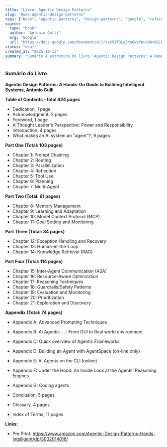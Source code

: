 ```yaml
---
title: "Livro: Agentic Design Patterns"
slug: "book-agentic-design-patterns"
tags: ["book", "agentic-patterns", "design-patterns", "google", "reference"]
source:
  type: "book"
  author: "Antonio Gulli"
  org: "Google"
  url: "https://docs.google.com/document/d/1rsaK53T3Lg5KoGwvf8ukOUvbELRtH-V0LnOIFDxBryE/edit?tab=t.0"
status: "draft"
created_at: "2025-10-13"
summary: "Sumário e estrutura do livro 'Agentic Design Patterns: A Hands-On Guide to Building Intelligent Systems', um guia abrangente sobre a construção de sistemas de IA agenticos."
---
```


### Sumário do Livro

**Agentic Design Patterns: A Hands-On Guide to Building Intelligent Systems, Antonio Gulli**

**Table of Contents - total 424 pages**

- Dedication, 1 page
- Acknowledgment, 2 pages
- Foreword, 1 page
- A Thought Leader's Perspective: Power and Responsibility
- Introduction, 4 pages
- What makes an AI system an "agent"?, 9 pages

**Part One (Total: 103 pages)**
- Chapter 1: Prompt Chaining
- Chapter 2: Routing
- Chapter 3: Parallelization
- Chapter 4: Reflection
- Chapter 5: Tool Use
- Chapter 6: Planning
- Chapter 7: Multi-Agent

**Part Two (Total: 61 pages)**
- Chapter 8: Memory Management
- Chapter 9: Learning and Adaptation
- Chapter 10: Model Context Protocol (MCP)
- Chapter 11: Goal Setting and Monitoring

**Part Three (Total: 34 pages)**
- Chapter 12: Exception Handling and Recovery
- Chapter 13: Human-in-the-Loop
- Chapter 14: Knowledge Retrieval (RAG)

**Part Four (Total: 114 pages)**
- Chapter 15: Inter-Agent Communication (A2A)
- Chapter 16: Resource-Aware Optimization
- Chapter 17: Reasoning Techniques
- Chapter 18: Guardrails/Safety Patterns
- Chapter 19: Evaluation and Monitoring
- Chapter 20: Prioritization
- Chapter 21: Exploration and Discovery

**Appendix (Total: 74 pages)**
- Appendix A: Advanced Prompting Techniques
- Appendix B: AI Agentic ….: From GUI to Real world environment
- Appendix C: Quick overview of Agentic Frameworks
- Appendix D: Building an Agent with AgentSpace (on-line only)
- Appendix E: AI Agents on the CLI (online)
- Appendix F: Under the Hood: An Inside Look at the Agents’ Reasoning Engines
- Appendix G: Coding agents

- Conclusion, 5 pages
- Glossary, 4 pages
- Index of Terms, 11 pages

**Links:**
- Pre Print: https://www.amazon.com/Agentic-Design-Patterns-Hands-Intelligent/dp/3032014018/
